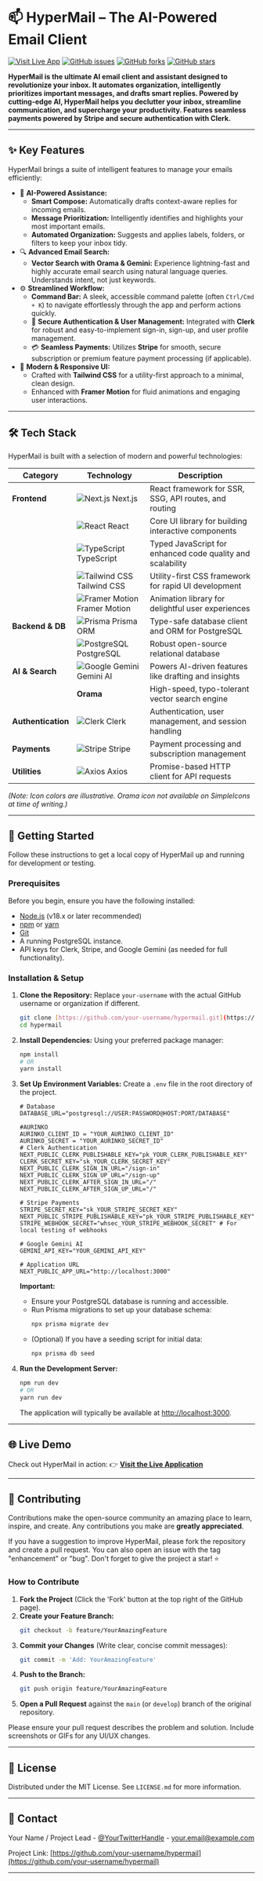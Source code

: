 # 📫 HyperMail – The AI-Powered Email Client

[![Visit Live App](https://img.shields.io/badge/Live%20Demo-Visit%20Now-blue?style=for-the-badge&logo=vercel)](https://hypermail-inky.vercel.app/)
[![GitHub issues](https://img.shields.io/github/issues/your-username/hypermail?style=for-the-badge)](https://github.com/evenrise01/hypermail-new/issues)
[![GitHub forks](https://img.shields.io/github/forks/your-username/hypermail?style=for-the-badge)](https://github.com/evenrise01/hypermail-new/network)
[![GitHub stars](https://img.shields.io/github/stars/your-username/hypermail?style=for-the-badge)](https://github.com/evenrise01/hypermail-new/stargazers)

**HyperMail is the ultimate AI email client and assistant designed to revolutionize your inbox. It automates organization, intelligently prioritizes important messages, and drafts smart replies. Powered by cutting-edge AI, HyperMail helps you declutter your inbox, streamline communication, and supercharge your productivity. Features seamless payments powered by Stripe and secure authentication with Clerk.**

---

## ✨ Key Features

HyperMail brings a suite of intelligent features to manage your emails efficiently:

* 🧠 **AI-Powered Assistance:**
    * **Smart Compose:** Automatically drafts context-aware replies for incoming emails.
    * **Message Prioritization:** Intelligently identifies and highlights your most important emails.
    * **Automated Organization:** Suggests and applies labels, folders, or filters to keep your inbox tidy.
* 🔍 **Advanced Email Search:**
    * **Vector Search with Orama & Gemini:** Experience lightning-fast and highly accurate email search using natural language queries. Understands intent, not just keywords.
* ⚙️ **Streamlined Workflow:**
    * **Command Bar:** A sleek, accessible command palette (often `Ctrl/Cmd + K`) to navigate effortlessly through the app and perform actions quickly.
    * 🔐 **Secure Authentication & User Management:** Integrated with **Clerk** for robust and easy-to-implement sign-in, sign-up, and user profile management.
    * 💳 **Seamless Payments:** Utilizes **Stripe** for smooth, secure subscription or premium feature payment processing (if applicable).
* 💎 **Modern & Responsive UI:**
    * Crafted with **Tailwind CSS** for a utility-first approach to a minimal, clean design.
    * Enhanced with **Framer Motion** for fluid animations and engaging user interactions.

---

## 🛠️ Tech Stack

HyperMail is built with a selection of modern and powerful technologies:

| Category         | Technology                                                              | Description                                            |
|------------------|-------------------------------------------------------------------------|--------------------------------------------------------|
| **Frontend** | ![Next.js](https://cdn.simpleicons.org/nextdotjs/000000) Next.js         | React framework for SSR, SSG, API routes, and routing  |
|                  | ![React](https://cdn.simpleicons.org/react/61DAFB) React                 | Core UI library for building interactive components    |
|                  | ![TypeScript](https://cdn.simpleicons.org/typescript/3178C6) TypeScript | Typed JavaScript for enhanced code quality and scalability |
|                  | ![Tailwind CSS](https://cdn.simpleicons.org/tailwindcss/06B6D4) Tailwind CSS | Utility-first CSS framework for rapid UI development   |
|                  | ![Framer Motion](https://cdn.simpleicons.org/framer/0055FF) Framer Motion | Animation library for delightful user experiences      |
| **Backend & DB** | ![Prisma](https://cdn.simpleicons.org/prisma/2D3748) Prisma ORM         | Type-safe database client and ORM for PostgreSQL       |
|                  | ![PostgreSQL](https://cdn.simpleicons.org/postgresql/4169E1) PostgreSQL | Robust open-source relational database                 |
| **AI & Search** | ![Google Gemini](https://cdn.simpleicons.org/googlegemini/4285F4) Gemini AI | Powers AI-driven features like drafting and insights   |
|                  | **Orama** | High-speed, typo-tolerant vector search engine         |
| **Authentication**| ![Clerk](https://cdn.simpleicons.org/clerk/6C47FF) Clerk               | Authentication, user management, and session handling  |
| **Payments** | ![Stripe](https://cdn.simpleicons.org/stripe/626CD9) Stripe             | Payment processing and subscription management       |
| **Utilities** | ![Axios](https://cdn.simpleicons.org/axios/5A29E4) Axios               | Promise-based HTTP client for API requests           |

*(Note: Icon colors are illustrative. Orama icon not available on SimpleIcons at time of writing.)*

---

## 🚀 Getting Started

Follow these instructions to get a local copy of HyperMail up and running for development or testing.

### Prerequisites

Before you begin, ensure you have the following installed:

* [Node.js](https://nodejs.org/) (v18.x or later recommended)
* [npm](https://www.npmjs.com/) or [yarn](https://yarnpkg.com/)
* [Git](https://git-scm.com/)
* A running PostgreSQL instance.
* API keys for Clerk, Stripe, and Google Gemini (as needed for full functionality).

### Installation & Setup

1.  **Clone the Repository:**
    Replace `your-username` with the actual GitHub username or organization if different.
    ```bash
    git clone [https://github.com/your-username/hypermail.git](https://github.com/your-username/hypermail.git)
    cd hypermail
    ```

2.  **Install Dependencies:**
    Using your preferred package manager:
    ```bash
    npm install
    # OR
    yarn install
    ```

3.  **Set Up Environment Variables:**
    Create a `.env` file in the root directory of the project. 
    ```env
    # Database
    DATABASE_URL="postgresql://USER:PASSWORD@HOST:PORT/DATABASE"

    #AURINKO
    AURINKO_CLIENT_ID = "YOUR_AURINKO_CLIENT_ID"
    AURINKO_SECRET = "YOUR_AURINKO_SECRET_ID"
    # Clerk Authentication
    NEXT_PUBLIC_CLERK_PUBLISHABLE_KEY="pk_YOUR_CLERK_PUBLISHABLE_KEY"
    CLERK_SECRET_KEY="sk_YOUR_CLERK_SECRET_KEY"
    NEXT_PUBLIC_CLERK_SIGN_IN_URL="/sign-in"
    NEXT_PUBLIC_CLERK_SIGN_UP_URL="/sign-up"
    NEXT_PUBLIC_CLERK_AFTER_SIGN_IN_URL="/"
    NEXT_PUBLIC_CLERK_AFTER_SIGN_UP_URL="/"

    # Stripe Payments
    STRIPE_SECRET_KEY="sk_YOUR_STRIPE_SECRET_KEY"
    NEXT_PUBLIC_STRIPE_PUBLISHABLE_KEY="pk_YOUR_STRIPE_PUBLISHABLE_KEY"
    STRIPE_WEBHOOK_SECRET="whsec_YOUR_STRIPE_WEBHOOK_SECRET" # For local testing of webhooks

    # Google Gemini AI
    GEMINI_API_KEY="YOUR_GEMINI_API_KEY"

    # Application URL
    NEXT_PUBLIC_APP_URL="http://localhost:3000"
    ```
    **Important:**
    * Ensure your PostgreSQL database is running and accessible.
    * Run Prisma migrations to set up your database schema:
        ```bash
        npx prisma migrate dev
        ```
    * (Optional) If you have a seeding script for initial data:
        ```bash
        npx prisma db seed
        ```

4.  **Run the Development Server:**
    ```bash
    npm run dev
    # OR
    yarn run dev
    ```
    The application will typically be available at [http://localhost:3000](http://localhost:3000).

---

## 🌐 Live Demo

Check out HyperMail in action:
👉 **[Visit the Live Application](https://hypermail-inky.vercel.app/)**

---

## 🤝 Contributing

Contributions make the open-source community an amazing place to learn, inspire, and create. Any contributions you make are **greatly appreciated**.

If you have a suggestion to improve HyperMail, please fork the repository and create a pull request. You can also open an issue with the tag "enhancement" or "bug".
Don't forget to give the project a star! ⭐

### How to Contribute

1.  **Fork the Project** (Click the 'Fork' button at the top right of the GitHub page).
2.  **Create your Feature Branch:**
    ```bash
    git checkout -b feature/YourAmazingFeature
    ```
3.  **Commit your Changes** (Write clear, concise commit messages):
    ```bash
    git commit -m 'Add: YourAmazingFeature'
    ```
4.  **Push to the Branch:**
    ```bash
    git push origin feature/YourAmazingFeature
    ```
5.  **Open a Pull Request** against the `main` (or `develop`) branch of the original repository.

Please ensure your pull request describes the problem and solution. Include screenshots or GIFs for any UI/UX changes.

---

## 📜 License

Distributed under the MIT License. See `LICENSE.md` for more information.

---

## 📧 Contact

Your Name / Project Lead - [@YourTwitterHandle](https://twitter.com/YourTwitterHandle) - your.email@example.com

Project Link: [https://github.com/your-username/hypermail](https://github.com/your-username/hypermail)

---
